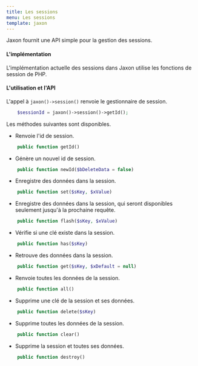 ```yaml
---
title: Les sessions
menu: Les sessions
template: jaxon
---
```


Jaxon fournit une API simple pour la gestion des sessions.

#### L'implémentation

L'implémentation actuelle des sessions dans Jaxon utilise les fonctions de session de PHP.

#### L'utilisation et l'API

L'appel à `jaxon()->session()` renvoie le gestionnaire de session.

```php
    $sessionId = jaxon()->session()->getId();
```

Les méthodes suivantes sont disponibles.

- Renvoie l'id de session.

```php
    public function getId()
```

- Génère un nouvel id de session.

```php
    public function newId($bDeleteData = false)
```

- Enregistre des données dans la session.

```php
    public function set($sKey, $xValue)
```

- Enregistre des données dans la session, qui seront disponibles seulement jusqu'à la prochaine requête.

```php
    public function flash($sKey, $xValue)
```

- Vérifie si une clé existe dans la session.

```php
    public function has($sKey)
```

- Retrouve des données dans la session.

```php
    public function get($sKey, $xDefault = null)
```

- Renvoie toutes les données de la session.

```php
    public function all()
```

- Supprime une clé de la session et ses données.

```php
    public function delete($sKey)
```

- Supprime toutes les données de la session.

```php
    public function clear()
```

- Supprime la session et toutes ses données.

```php
    public function destroy()
```
